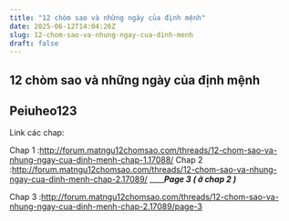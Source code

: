 ```yaml
---
title: "12 chòm sao và những ngày của định mệnh"
date: 2025-06-12T14:04:26Z
slug: 12-chom-sao-va-nhung-ngay-cua-dinh-menh
draft: false
---
```


## 12 chòm sao và những ngày của định mệnh

## Peiuheo123

Link các chap:

Chap 1 :http://forum.matngu12chomsao.com/threads/12-chom-sao-va-nhung-ngay-cua-dinh-menh-chap-1.17088/
Chap 2 :http://forum.matngu12chomsao.com/threads/12-chom-sao-va-nhung-ngay-cua-dinh-menh-chap-2.17089/
_________________________________________Page 3 ( ở chap 2 )_____________________________________

Chap 3 :http://forum.matngu12chomsao.com/threads/12-chom-sao-va-nhung-ngay-cua-dinh-menh-chap-2.17089/page-3